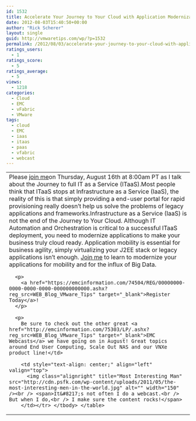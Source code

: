 ```yaml
---
id: 1532
title: Accelerate Your Journey to Your Cloud with Application Modernization
date: 2012-08-03T15:40:50+00:00
author: "Rick Scherer"
layout: single
guid: http://vmwaretips.com/wp/?p=1532
permalink: /2012/08/03/accelerate-your-journey-to-your-cloud-with-application-modernization/
ratings_users:
  - 1
ratings_score:
  - 5
ratings_average:
  - 5
views:
  - 1218
categories:
  - Cloud
  - EMC
  - vFabric
  - VMware
tags:
  - cloud
  - EMC
  - iaas
  - itaas
  - paas
  - vfabric
  - webcast
---
```

<table width="100%" border="0" cellspacing="3" cellpadding="3" align="center">
  <tr>
    <td align="left" valign="top">
      Please <a href="https://emcinformation.com/74504/REG/00000000-0000-0000-0000-000000000000.ashx?reg_src=WEB_Blog_VMware_Tips" target="_blank">join me</a>on Thursday, August 16th at 8:00am PT as I talk about the Journey to full IT as a Service (ITaaS).Most people think that ITaaS stops at Infrastructure as a Service (IaaS), the reality of this is that simply providing a end-user portal for rapid provisioning really doesn&#8217;t help us solve the problems of legacy applications and frameworks.Infrastructure as a Service (IaaS) is not the end of the Journey to Your Cloud. Although IT Automation and Orchestration is critical to a successful ITaaS deployment, you need to modernize applications to make your business truly cloud ready. Application mobility is essential for business agility, simply virtualizing your J2EE stack or legacy applications isn’t enough. <a href="https://emcinformation.com/74504/REG/00000000-0000-0000-0000-000000000000.ashx?reg_src=WEB_Blog_VMware_Tips" target="_blank">Join me</a> to learn to modernize your applications for mobility and for the influx of Big Data.</p> 
      
      <p>
        <a href="https://emcinformation.com/74504/REG/00000000-0000-0000-0000-000000000000.ashx?reg_src=WEB_Blog_VMware_Tips" target="_blank">Register Today</a>!
      </p>
      
      <p>
        Be sure to check out the other great <a href="http://emcinformation.com/75303/LP/.ashx?reg_src=WEB_Blog_VMware_Tips" target="_blank">EMC Webcasts</a> we have going on in August! Great topics around End User Computing, Scale Out NAS and our VNXe product line!</td> 
        
        <td style="text-align: center;" align="left" valign="top">
          <img class="alignright" title="Most Interesting Man" src="http://cdn.psfk.com/wp-content/uploads/2011/05/the-most-interesting-men-in-the-world.jpg" alt="" width="150" /><br /> <span>It&#8217;s not often I do a webcast.<br /> But when I do,<br /> I make sure the content rocks!</span>
        </td></tr> </tbody> </table>